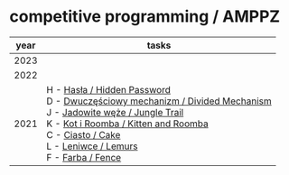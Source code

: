 # competitive programming / AMPPZ

| year | tasks |
| ---- | ----- |
| 2023 | |
| 2022 | |
| 2021 | H - [Hasła / Hidden Password](2021/Hasla.cpp) <br/> D - [Dwuczęściowy mechanizm / Divided Mechanism](2021/Dwuczesciowy_mechanizm.cpp) <br/> J - [Jadowite węże / Jungle Trail](2021/Jadowite_weze.cpp) <br/> K - [Kot i Roomba / Kitten and Roomba](2021/Kot_i_Roomba.cpp) <br/> C - [Ciasto / Cake](2021/Ciasto.cpp) <br/> L - [Leniwce / Lemurs](2021/Leniwce.cpp) <br/> F - [Farba / Fence](2021/Farba.cpp) |
